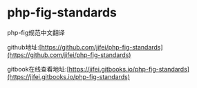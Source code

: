 # php-fig-standards
php-fig规范中文翻译

github地址:[https://github.com/jifei/php-fig-standards](https://github.com/jifei/php-fig-standards)

gitbook在线查看地址:[https://jifei.gitbooks.io/php-fig-standards](https://jifei.gitbooks.io/php-fig-standards)
